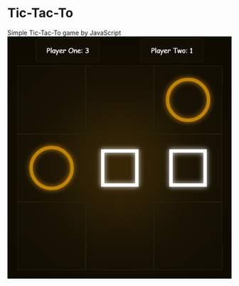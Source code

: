 # Tic-Tac-To
Simple Tic-Tac-To game by JavaScript
![introduce The Game](https://github.com/abbassolgi602/Tic-Tac-To/blob/main/images/ScreenShot.png)
